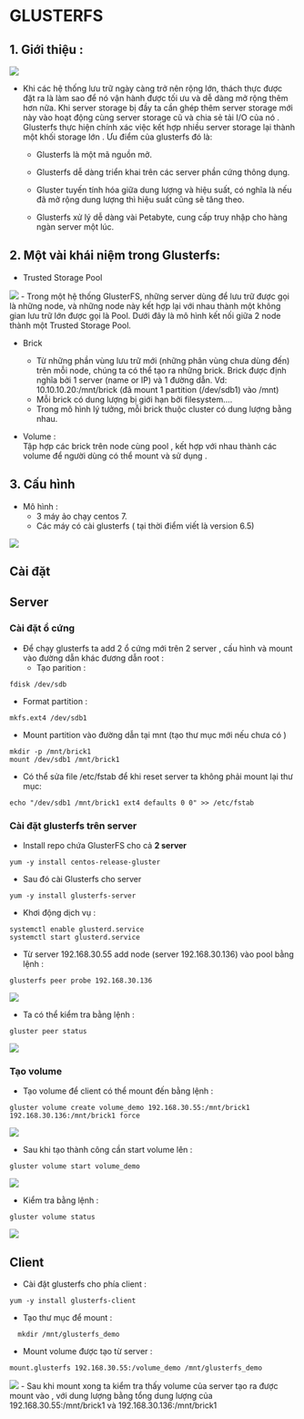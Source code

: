 # GLUSTERFS    
## 1. Giới thiệu :  
<img src="../img/3_1.jpg">  

- Khi các hệ thống lưu trữ ngày càng trở nên rộng lớn, thách thực được đặt ra là làm sao để nó vận hành được tối ưu và dễ dàng mở rộng thêm hơn nữa. Khi server storage bị đầy ta cần ghép thêm server storage mới này vào hoạt động cùng server storage cũ và chia sẻ tải I/O của nó . Glusterfs thực hiện chính xác việc kết hợp nhiều server storage lại thành một khối storage lớn . Ưu điểm của glusterfs đó là:
  -  Glusterfs là một mã nguồn mở.

  -  Glusterfs dễ dàng triển khai trên các server phần cứng thông dụng.

  - Gluster tuyến tính hóa giữa dung lượng và hiệu suất, có nghĩa là nếu đã mở rộng dung lượng thì hiệu suất cũng sẽ tăng theo.

  - Glusterfs xử lý dễ dàng vài Petabyte, cung cấp truy nhập cho hàng ngàn server một lúc.  
## 2. Một vài khái niệm trong Glusterfs:  
- Trusted Storage Pool
<img src="../img/3_2.jpg">
    -  Trong một hệ thống GlusterFS, những server dùng để lưu trữ được gọi là những node, và những node này kết hợp lại với nhau thành một không gian lưu trữ lớn được gọi là Pool. Dưới đây là mô hình kết nối giữa 2 node thành một Trusted Storage Pool. 

  

- Brick

   - Từ những phần vùng lưu trữ mới (những phân vùng chưa dùng đến) trên mỗi node, chúng ta có thể tạo ra những brick.
    Brick được định nghĩa bởi 1 server (name or IP) và 1 đường dẫn. Vd: 10.10.10.20:/mnt/brick (đã mount 1 partition (/dev/sdb1) vào /mnt)
    - Mỗi brick có dung lượng bị giới hạn bởi filesystem....
    - Trong mô hình lý tưởng, mỗi brick thuộc cluster có dung lượng bằng nhau.

- Volume :  
Tập hợp các brick trên node cùng pool , kết hợp với nhau thành các volume để người dùng có thể mount và sử dụng .  


## 3. Cấu hình   
- Mô hình :   
  - 3 máy ảo chạy centos 7.
  - Các máy có cài glusterfs ( tại thời điểm viết là version 6.5)

<img src="../img/mohinh_gluster.png">

##  Cài đặt 
## Server 
### **Cài đặt ổ cứng**
- Để chạy glusterfs ta add 2 ổ cứng mới trên 2 server , cấu hình và mount vào đường dẫn khác đương dẫn root :  
   - Tạo parition :  
```
fdisk /dev/sdb
```  
  - Format partition :  
```
mkfs.ext4 /dev/sdb1
```  
  - Mount partition vào đường dẫn tại mnt (tạo thư mục mới nếu chưa có )
```
mkdir -p /mnt/brick1
mount /dev/sdb1 /mnt/brick1
```  
 - Có thể sửa file /etc/fstab để khi reset server ta không phải mount lại thư mục:  
```
echo "/dev/sdb1 /mnt/brick1 ext4 defaults 0 0" >> /etc/fstab
```
### **Cài đặt glusterfs trên server**
- Install repo chứa GlusterFS cho cả **2 server** 
```
yum -y install centos-release-gluster
```  
-  Sau đó cài Glusterfs cho server 
```
yum -y install glusterfs-server
```
- Khơi động dịch vụ :  

```
systemctl enable glusterd.service
systemctl start glusterd.service
```    
- Từ server 192.168.30.55 add node (server 192.168.30.136) vào pool bằng lệnh :  
```
glusterfs peer probe 192.168.30.136
```

<img src="../img/3_3.png">
  
- Ta có thể kiểm tra bằng lệnh :  
```
gluster peer status
```
<img src="../img/3_4.png">

### **Tạo volume**  
- Tạo volume để client có thể mount đến bằng lệnh :  
```
gluster volume create volume_demo 192.168.30.55:/mnt/brick1 192.168.30.136:/mnt/brick1 force
```  
<img src="../img/3_5.png">  

- Sau khi tạo thành công cần start volume lên :  
```
gluster volume start volume_demo
```    
<img src="../img/3_6.png">    

- Kiểm tra bằng lệnh :  
```
gluster volume status 
```
<img src="../img/3_7.png">    
  
  ## Client  
- Cài đặt glusterfs cho phía client :  
```
yum -y install glusterfs-client  
```
- Tạo thư mục để mount :  
``` 
  mkdir /mnt/glusterfs_demo  
```   
- Mount volume được tạo từ server :  
```
mount.glusterfs 192.168.30.55:/volume_demo /mnt/glusterfs_demo
```
<img src="../img/3_8.png">    
- Sau khi mount xong ta kiểm tra thấy volume của server tạo ra được mount vào , với dung lượng bằng tổng dung lượng của 192.168.30.55:/mnt/brick1 và 192.168.30.136:/mnt/brick1  
